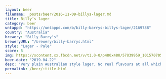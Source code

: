 ```yaml
---
layout: beer
filename: _posts/beer/2016-11-09-billys-lager.md
title: Billy’s lager
category: beer
untappd: "https://untappd.com/b/billy-barrys-billys-lager/2169788"
country: "Australia"
brewery: "Billy Barry's"
breweryURL: "/brewery/billy-barrys.html"
style: "Lager - Pale"
score: 5
img: https://scontent.xx.fbcdn.net/v/t1.0-0/p480x480/57839959_10157070544488745_5947481440881999872_n.jpg?_nc_cat=105&_nc_ht=scontent.xx&oh=d42104aebeb5f530de0fab921d16288d&oe=5D806177
beer-date: "2019-04-22"
desc: "Very plain Australian style lager. No real flavours at all which makes it easy to drink. It was cheap, but not worth going back for another"
permalink: /beer/:title.html
---
```

